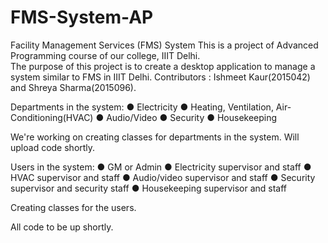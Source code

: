 # FMS-System-AP
Facility Management Services (FMS) System
This is a project of Advanced Programming course of our college, IIIT Delhi.  
The purpose of this project is to create a desktop application to manage a system similar to FMS in IIIT Delhi.
Contributors : Ishmeet Kaur(2015042) and Shreya Sharma(2015096).

Departments in the system:
● Electricity
● Heating, Ventilation, Air-Conditioning(HVAC)
● Audio/Video
● Security
● Housekeeping

We're working on creating classes for departments in the system. Will upload code shortly.

Users in the system:
● GM or Admin
● Electricity supervisor and staff
● HVAC supervisor and staff
● Audio/video supervisor and staff
● Security supervisor and security staff
● Housekeeping supervisor and staff

Creating classes for the users.

All code to be up shortly.
